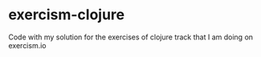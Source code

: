 # exercism-clojure
Code with my solution for the exercises of clojure track that I am doing on exercism.io
